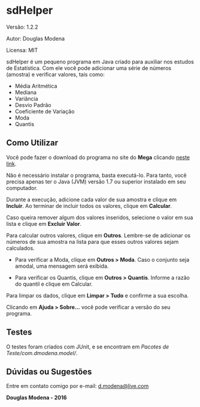sdHelper
========
Versão: 1.2.2

Autor: Douglas Modena

Licensa: MIT

sdHelper é um pequeno programa em Java criado para auxiliar nos estudos de Estatística. Com ele você pode adicionar uma série de números (amostra) e verificar valores, tais como:
- Média Aritmética
- Mediana
- Variância
- Desvio Padrão
- Coeficiente de Variação
- Moda
- Quantis

Como Utilizar
--------------
Você pode fazer o download do programa no site do **Mega** clicando [neste link](https://mega.nz/#!UBkRCD5L!s_IJG25XuuDJ4C5aiYcckxkXjNz1CI4XbJDQGPMllKk).

Não é necessário instalar o programa, basta executá-lo. Para tanto, você precisa apenas ter o Java (JVM) versão 1.7 ou superior instalado em seu computador.

Durante a execução, adicione cada valor de sua amostra e clique em **Incluir**. Ao terminar de incluir todos os valores, clique em **Calcular**.

Caso queira remover algum dos valores inseridos, selecione o valor em sua lista e clique em **Excluir Valor**.

Para calcular outros valores, clique em **Outros**. Lembre-se de adicionar os números de sua amostra na lista para que esses outros valores sejam calculados.

- Para verificar a Moda, clique em **Outros > Moda**. Caso o conjunto seja amodal, uma mensagem será exibida.

- Para verificar os Quantis, clique em **Outros > Quantis**.  Informe a razão do quantil e clique em Calcular.

Para limpar os dados, clique em **Limpar > Tudo** e confirme a sua escolha.

Clicando em **Ajuda > Sobre...** você pode verificar a versão do seu programa.

Testes
-------
O testes foram criados com JUnit, e se encontram em *Pacotes de Teste/com.dmodena.model/*.

Dúvidas ou Sugestões
--------------------
Entre em contato comigo por e-mail: d.modena@live.com

**Douglas Modena - 2016**
